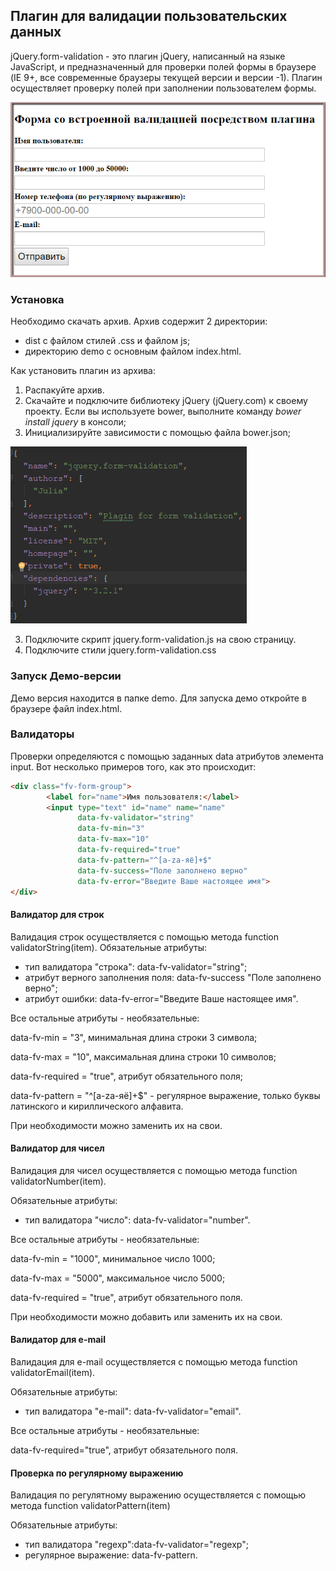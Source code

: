 ##  Плагин для валидации пользовательских данных
jQuery.form-validation - это плагин jQuery, написанный  на языке JavaScript, и предназначенный для проверки полей формы в браузере (IE 9+, все современные браузеры текущей версии и версии -1). Плагин осуществляет проверку полей при заполнении пользователем формы.

![Интерфейс](interface.png)

### Установка

Необходимо скачать архив.
Архив содержит 2 директории: 
+ dist с файлом стилей .css и файлом js;
+ директорию demo с основным файлом index.html.

Как установить плагин из архива:

1. Распакуйте архив.
2. Скачайте и подключите  библиотеку jQuery (jQuery.com) к своему проекту. Если вы используете bower, выполните команду _bower install jquery_ в консоли;
3. Инициализируйте зависимости с помощью файла bower.json;

![Bower](bower.png)

3. Подключите скрипт jquery.form-validation.js на свою страницу.
4. Подключите стили jquery.form-validation.css

### Запуск Демо-версии

Демо версия находится в папке demo. Для запуска демо откройте в браузере файл index.html.

### Валидаторы

Проверки определяются с помощью заданных data атрибутов элемента input. Вот несколько примеров того, как это происходит:

```html
<div class="fv-form-group">
        <label for="name">Имя пользователя:</label>
        <input type="text" id="name" name="name"
               data-fv-validator="string"
               data-fv-min="3"
               data-fv-max="10"
               data-fv-required="true"
               data-fv-pattern="^[a-zа-яё]+$"
               data-fv-success="Поле заполнено верно"
               data-fv-error="Введите Ваше настоящее имя">
</div>

```

#### Валидатор для строк

Валидация строк осуществляется с помощью метода function validatorString(item).
Обязательные атрибуты:

+  тип валидатора "строка": data-fv-validator="string";
+  атрибут верного заполнения поля: data-fv-success "Поле заполнено верно";
+  атрибут ошибки: data-fv-error="Введите Ваше настоящее имя".
 
 Все остальные атрибуты - необязательные:
 
 data-fv-min = "3", минимальная длина строки 3 символа;
 
 data-fv-max = "10", максимальная длина строки 10 символов;
 
 data-fv-required = "true", атрибут обязательного поля;
 
 data-fv-pattern = "^[a-zа-яё]+$" - регулярное выражение, только буквы латинского и кириллического алфавита.
 
 При необходимости можно заменить их на свои.

#### Валидатор для чисел
 Валидация для чисел осуществляется с помощью метода function validatorNumber(item).
 
 Обязательные атрибуты:
 
 +  тип валидатора "число": data-fv-validator="number".
 
  
  Все остальные атрибуты - необязательные:
  
  data-fv-min = "1000", минимальное  число 1000;
  
  data-fv-max = "5000", максимальное число 5000;
  
  data-fv-required = "true", атрибут обязательного поля.
  
При необходимости можно добавить или  заменить их на свои.
 
#### Валидатор для e-mail

Валидация для e-mail осуществляется с помощью метода function validatorEmail(item).

Обязательные атрибуты:

+ тип валидатора "e-mail": data-fv-validator="email".

Все остальные атрибуты - необязательные:

data-fv-required="true", атрибут обязательного поля.

#### Проверка по регулярному выражению

Валидация по регулятному выражению осуществляется с помощью метода function validatorPattern(item)

Обязательные атрибуты:
+ тип валидатора "regexp":data-fv-validator="regexp";
+ регулярное выражение: data-fv-pattern.

